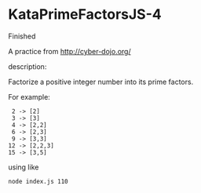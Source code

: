 # KataPrimeFactorsJS-4

Finished

A practice from http://cyber-dojo.org/


description:

Factorize a positive integer number into its prime factors.

For example:

	 2 -> [2]
	 3 -> [3]
	 4 -> [2,2]
	 6 -> [2,3]
	 9 -> [3,3]
	12 -> [2,2,3]
	15 -> [3,5]


using like
```
node index.js 110
```
